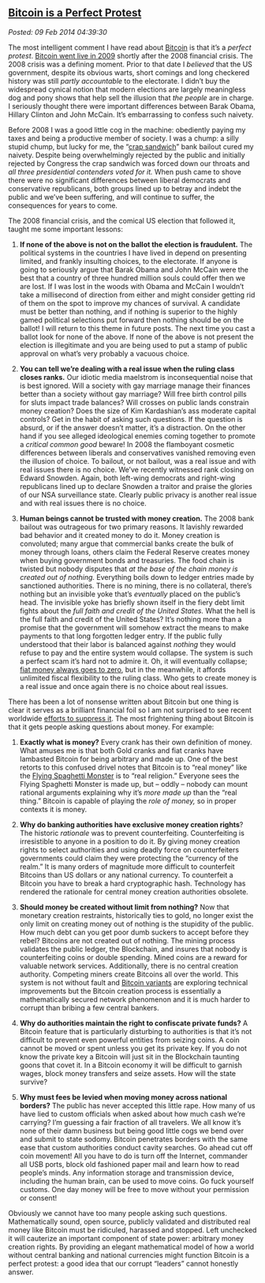  
[Bitcoin is a Perfect Protest](https://bakerjd99.wordpress.com/2014/02/08/bitcoin-is-a-perfect-protest/)
-------------------------------------------------------------------------------------------------------

*Posted: 09 Feb 2014 04:39:30*

The most intelligent comment I have read about
[Bitcoin](https://bitcoin.org/en/) is that it’s a *perfect protest*.
[Bitcoin went live in 2009](https://en.bitcoin.it/wiki/Genesis_block)
shortly after the 2008 financial crisis. The 2008 crisis was a defining
moment. Prior to that date I *believed* that the US government, despite
its obvious warts, short comings and long checkered history was still
*partly accountable* to the electorate. I didn’t buy the widespread
cynical notion that modern elections are largely meaningless dog and
pony shows that help sell the illusion that *the people* are in charge.
I seriously thought there were important differences between Barak
Obama, Hillary Clinton and John McCain. It’s embarrassing to confess
such naivety.

Before 2008 I was a good little cog in the machine: obediently paying my
taxes and being a productive member of society. I was a chump: a silly
stupid chump, but lucky for me, the “[crap
sandwich](https://www.cbsnews.com/news/boehner-calls-bill-a-crap-sandwich-but-hell-vote-for-it/)”
bank bailout cured my naivety. Despite being overwhelmingly rejected by
the public and initially rejected by Congress the crap sandwich was
forced down our throats and *all three presidential contenders voted for
it.* When push came to shove there were no significant differences
between liberal democrats and conservative republicans, both groups
lined up to betray and indebt the public and we’ve been suffering, and
will continue to suffer, the consequences for years to come.

The 2008 financial crisis, and the comical US election that followed it,
taught me some important lessons:

1.  **If none of the above is not on the ballot the election is
    fraudulent.** The political systems in the countries I have lived in
    depend on presenting limited, and frankly insulting choices, to the
    electorate. If anyone is going to seriously argue that Barak Obama
    and John McCain were the best that a country of three hundred
    million souls could offer then we are lost. If I was lost in the
    woods with Obama and McCain I wouldn’t take a millisecond of
    direction from either and might consider getting rid of them on the
    spot to improve my chances of survival. A candidate must be better
    than nothing, and if nothing is superior to the highly gamed
    political selections put forward then nothing should be on the
    ballot! I will return to this theme in future posts. The next time
    you cast a ballot look for none of the above. If none of the above
    is not present the election is illegitimate and you are being used
    to put a stamp of public approval on what’s very probably a vacuous
    choice.

2.  **You can tell we’re dealing with a real issue when the ruling class
    closes ranks.** Our idiotic media maelstrom is inconsequential noise
    that is best ignored. Will a society with gay marriage manage their
    finances better than a society without gay marriage? Will free birth
    control pills for sluts impact trade balances? Will crosses on
    public lands constrain money creation? Does the size of Kim
    Kardashian’s ass moderate capital controls? Get in the habit of
    asking such questions. If the question is absurd, or if the answer
    doesn’t matter, it’s a distraction. On the other hand if you see
    alleged ideological enemies coming together to promote a *critical
    common good* beware! In 2008 the flamboyant cosmetic differences
    between liberals and conservatives vanished removing even the
    illusion of choice. To bailout, or not bailout, was a real issue and
    with real issues there is no choice. We’ve recently witnessed rank
    closing on Edward Snowden. Again, both left-wing democrats and
    right-wing republicans lined up to declare Snowden a traitor and
    praise the glories of our NSA surveillance state. Clearly public
    privacy is another real issue and with real issues there is no
    choice.

3.  **Human beings cannot be trusted with money creation.** The 2008
    bank bailout was outrageous for two primary reasons. It lavishly
    rewarded bad behavior and it created money to do it. Money
    creation is convoluted; many argue that commercial banks create the
    bulk of money through loans, others claim the Federal Reserve
    creates money when buying government bonds and treasuries. The food
    chain is twisted but nobody disputes that *at the base of the chain
    money is created out of nothing.* Everything boils down to ledger
    entries made by sanctioned authorities. There is no mining, there is
    no collateral, there’s nothing but an invisible yoke that’s
    *eventually* placed on the public’s head. The invisible yoke has
    briefly shown itself in the fiery debt limit fights about the *full
    faith and credit of the United States.* What the hell is the full
    faith and credit of the United States? It’s nothing more than a
    promise that the government will somehow extract the means to make
    payments to that long forgotten ledger entry. If the public fully
    understood that their labor is balanced against *nothing* they would
    refuse to pay and the entire system would collapse. The system is
    such a perfect scam it’s hard not to admire it. Oh, it will
    eventually collapse; [fiat money always goes to
    zero](https://dailyreckoning.com/fiat-currency/), but in the
    meanwhile, it affords unlimited fiscal flexibility to the ruling
    class. Who gets to create money is a real issue and once again there
    is no choice about real issues.

There has been a lot of nonsense written about Bitcoin but one thing is
clear it serves as a brilliant financial foil so I am not surprised to
see recent worldwide [efforts to suppress
it](https://www.coindesk.com/btce-pulls-support-ruble-russia-bans-bitcoin/).
The most frightening thing about Bitcoin is that it gets people asking
questions about money. For example:

1.  **Exactly what is money?** Every crank has their own definition of
    money. What amuses me is that both Gold cranks and fiat cranks have
    lambasted Bitcoin for being arbitrary and made up. One of the best
    retorts to this confused drivel notes that Bitcoin is to “real
    money” like the [Flying Spaghetti Monster](https://www.venganza.org/)
    is to “real religion.” Everyone sees the Flying Spaghetti Monster is
    made up, but – oddly – nobody can mount rational arguments
    explaining why it’s *more made up* than the “real thing.” Bitcoin is
    capable of playing the *role of money,* so in proper contexts it is
    money.

2.  **Why do banking authorities have exclusive money creation rights**?
    The historic *rationale* was to prevent counterfeiting.
    Counterfeiting is irresistible to anyone in a position to do it. By
    giving money creation rights to select authorities and using deadly
    force on counterfeiters governments could claim they were protecting
    the “currency of the realm.” It is many orders of magnitude more
    difficult to counterfeit Bitcoins than US dollars or any national
    currency. To counterfeit a Bitcoin you have to break a hard
    cryptographic hash. Technology has rendered the rationale for
    central money creation authorities obsolete.

3.  **Should money be created without limit from nothing?** Now that
    monetary creation restraints, historically ties to gold, no longer
    exist the only limit on creating money out of nothing is the
    stupidity of the public. How much debt can you get poor dumb suckers
    to accept before they rebel? Bitcoins are not created out of
    nothing. The mining process validates the public ledger, the
    Blockchain, and insures that nobody is counterfeiting coins or
    double spending. Mined coins are a reward for valuable network
    services. Additionally, there is no central creation authority.
    Competing miners create Bitcoins all over the world. This system is
    not without fault and [Bitcoin variants](https://vertcoin.org/) are
    exploring technical improvements but the Bitcoin creation process is
    essentially a mathematically secured network phenomenon and it is
    much harder to corrupt than bribing a few central bankers.

4.  **Why do authorities maintain the right to confiscate private
    funds?** A Bitcoin feature that is particularly disturbing to
    authorities is that it’s not difficult to prevent even powerful
    entities from seizing coins. A coin cannot be moved or spent unless
    you get its private key. If you do not know the private key a
    Bitcoin will just sit in the Blockchain taunting goons that covet
    it. In a Bitcoin economy it will be difficult to garnish wages,
    block money transfers and seize assets. How will the state survive?

5.  **Why must fees be levied when moving money across national
    borders?** The public has never accepted this little rape. How many
    of us have lied to custom officials when asked about how much cash
    we’re carrying? I’m guessing a fair fraction of all travelers. We
    all know it’s none of their damn business but being good little cogs
    we bend over and submit to state sodomy. Bitcoin penetrates borders
    with the same ease that custom authorities conduct cavity searches.
    Go ahead cut off coin movement! All you have to do is turn off the
    Internet, commander all USB ports, block old fashioned paper mail
    and learn how to read people’s minds. Any information storage and
    transmission device, including the human brain, can be used to move
    coins. Go fuck yourself customs. One day money will be free to move
    without your permission or consent!

Obviously we cannot have too many people asking such questions.
Mathematically sound, open source, publicly validated and distributed
real money like Bitcoin must be ridiculed, harassed and stopped. Left
unchecked it will cauterize an important component of state power:
arbitrary money creation rights. By providing an elegant mathematical
model of how a world without central banking and national currencies
might function Bitcoin is a perfect protest: a good idea that our
corrupt “leaders” cannot honestly answer.
